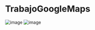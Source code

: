 # TrabajoGoogleMaps
![image](https://github.com/SrJordy/TrabajoGoogleMaps/assets/120031341/9b85b487-076f-4299-977d-7724418fb08f)
![image](https://github.com/SrJordy/TrabajoGoogleMaps/assets/120031341/c0fda862-a070-4913-b498-a8594d78968d)

